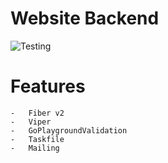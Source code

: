 # Website Backend

![Testing](https://github.com/malusev998/malusev998/server/workflows/Testing/badge.svg)
# Features
    -   Fiber v2
    -   Viper
    -   GoPlaygroundValidation
    -   Taskfile
    -   Mailing


